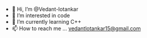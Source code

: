 - 👋 Hi, I’m @Vedant-lotankar
- 👀 I’m interested in code
- 🌱 I’m currently learning C++
- 📫 How to reach me ...
     vedantlotankar15@gmail.com
<!---
Vedant-lotankar/Vedant-lotankar is a ✨ special ✨ repository because its `README.md` (this file) appears on your GitHub profile.
You can click the Preview link to take a look at your changes.
--->

